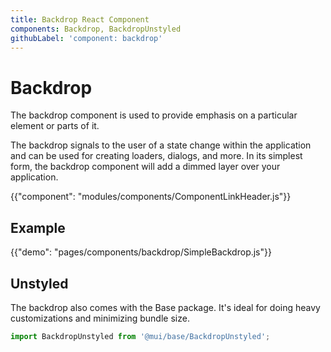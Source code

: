 ```yaml
---
title: Backdrop React Component
components: Backdrop, BackdropUnstyled
githubLabel: 'component: backdrop'
---
```


# Backdrop

<p class="description">The backdrop component is used to provide emphasis on a particular element or parts of it.</p>

The backdrop signals to the user of a state change within the application and can be used for creating loaders, dialogs, and more.
In its simplest form, the backdrop component will add a dimmed layer over your application.

{{"component": "modules/components/ComponentLinkHeader.js"}}

## Example

{{"demo": "pages/components/backdrop/SimpleBackdrop.js"}}

## Unstyled

The backdrop also comes with the Base package.
It's ideal for doing heavy customizations and minimizing bundle size.

```js
import BackdropUnstyled from '@mui/base/BackdropUnstyled';
```
